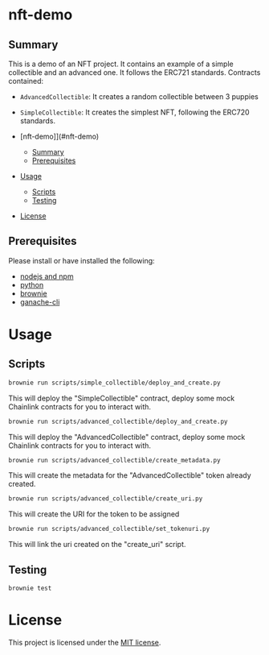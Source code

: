 # nft-demo

## Summary

This is a demo of an NFT project. It contains an example of a simple collectible and an advanced one. It follows the ERC721 standards. Contracts contained:

- `AdvancedCollectible`: It creates a random collectible between 3 puppies
- `SimpleCollectible`: It creates the simplest NFT, following the ERC720 standards.

- [nft-demo]](#nft-demo)
  - [Summary](#summary)
  - [Prerequisites](#prerequisites)
- [Usage](#usage)
  - [Scripts](#scripts)
  - [Testing](#testing)
- [License](#license)

## Prerequisites

Please install or have installed the following:

- [nodejs and npm](https://nodejs.org/en/download/)
- [python](https://www.python.org/downloads/)
- [brownie](https://eth-brownie.readthedocs.io/en/stable/install.html)
- [ganache-cli](https://www.npmjs.com/package/ganache-cli)

# Usage

## Scripts

```bash
brownie run scripts/simple_collectible/deploy_and_create.py
```

This will deploy the "SimpleCollectible" contract, deploy some mock Chainlink contracts for you to interact with.

```bash
brownie run scripts/advanced_collectible/deploy_and_create.py
```

This will deploy the "AdvancedCollectible" contract, deploy some mock Chainlink contracts for you to interact with.

```bash
brownie run scripts/advanced_collectible/create_metadata.py
```

This will create the metadata for the "AdvancedCollectible" token already created.

```bash
brownie run scripts/advanced_collectible/create_uri.py
```

This will create the URI for the token to be assigned

```bash
brownie run scripts/advanced_collectible/set_tokenuri.py
```

This will link the uri created on the "create_uri" script.

## Testing

```
brownie test
```

# License

This project is licensed under the [MIT license](LICENSE).
